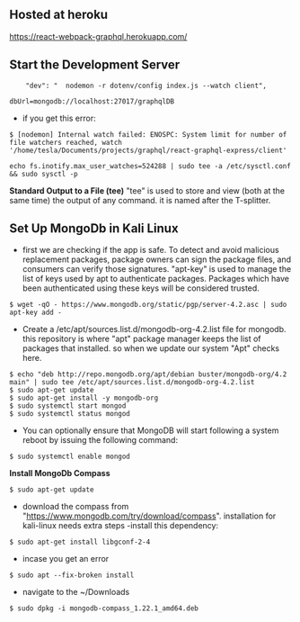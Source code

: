 ## Hosted at heroku

https://react-webpack-graphql.herokuapp.com/

## Start the Development Server
```
    "dev": "  nodemon -r dotenv/config index.js --watch client",
```
<!-- we are preloading dotenv/config which reads .env file located in the root. in env: -->
```
dbUrl=mongodb://localhost:27017/graphqlDB
```
- if you get this error:
```
$ [nodemon] Internal watch failed: ENOSPC: System limit for number of file watchers reached, watch '/home/tesla/Documents/projects/graphql/react-graphql-express/client'

```
<!--  ENOSPC means Error No more hard-disk space available. Reason why this much memory required by nodemon. Solution-->
```
echo fs.inotify.max_user_watches=524288 | sudo tee -a /etc/sysctl.conf && sudo sysctl -p
```
<!-- /etc/sysctl.conf will be applied again every time the system boots. -->
**Standard Output to a File (tee)**
     "tee" is used to store and view (both at the same time) the output of any command. it is named after the T-splitter.


## Set Up MongoDb in Kali Linux
- first we are checking if the app is safe. To detect and avoid malicious replacement packages, package owners can sign the package files, and consumers can verify those signatures. "apt-key" is used to manage the list of keys used by apt to authenticate packages. Packages which have been authenticated using these keys will be considered trusted.
```
$ wget -qO - https://www.mongodb.org/static/pgp/server-4.2.asc | sudo apt-key add -
```
- Create a /etc/apt/sources.list.d/mongodb-org-4.2.list file for mongodb. this repository is where "apt" package manager keeps the list of packages that installed. so when we update our system "Apt" checks here.
```
$ echo "deb http://repo.mongodb.org/apt/debian buster/mongodb-org/4.2 main" | sudo tee /etc/apt/sources.list.d/mongodb-org-4.2.list
$ sudo apt-get update
$ sudo apt-get install -y mongodb-org
$ sudo systemctl start mongod
$ sudo systemctl status mongod
```
- You can optionally ensure that MongoDB will start following a system reboot by issuing the following command:
```
$ sudo systemctl enable mongod
```
**Install MongoDb Compass**
```
$ sudo apt-get update
```
- download the compass from "https://www.mongodb.com/try/download/compass". installation for kali-linux needs extra steps
-install this dependency:
```
$ sudo apt-get install libgconf-2-4
```
- incase you get an error
```
$ sudo apt --fix-broken install
```
- navigate to the ~/Downloads
```
$ sudo dpkg -i mongodb-compass_1.22.1_amd64.deb 
```
<!-- dpkg is used to install, remove, and provide information about . deb packages.  -->
